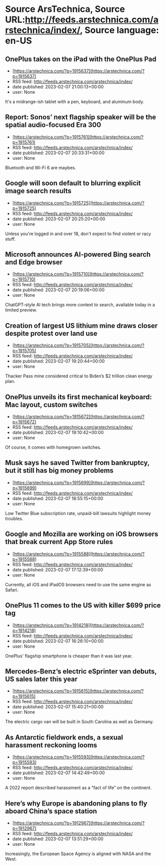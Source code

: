 # Source ArsTechnica, Source URL:http://feeds.arstechnica.com/arstechnica/index/, Source language: en-US

## OnePlus takes on the iPad with the OnePlus Pad
 - [https://arstechnica.com/?p=1915637](https://arstechnica.com/?p=1915637)
 - RSS feed: http://feeds.arstechnica.com/arstechnica/index/
 - date published: 2023-02-07 21:00:13+00:00
 - user: None

It's a midrange-ish tablet with a pen, keyboard, and aluminum body.

## Report: Sonos’ next flagship speaker will be the spatial audio-focused Era 300
 - [https://arstechnica.com/?p=1915761](https://arstechnica.com/?p=1915761)
 - RSS feed: http://feeds.arstechnica.com/arstechnica/index/
 - date published: 2023-02-07 20:33:31+00:00
 - user: None

Bluetooth and Wi-Fi 6 are maybes.

## Google will soon default to blurring explicit image search results
 - [https://arstechnica.com/?p=1915725](https://arstechnica.com/?p=1915725)
 - RSS feed: http://feeds.arstechnica.com/arstechnica/index/
 - date published: 2023-02-07 20:25:20+00:00
 - user: None

Unless you're logged in and over 18, don't expect to find violent or racy stuff.

## Microsoft announces AI-powered Bing search and Edge browser
 - [https://arstechnica.com/?p=1915710](https://arstechnica.com/?p=1915710)
 - RSS feed: http://feeds.arstechnica.com/arstechnica/index/
 - date published: 2023-02-07 20:19:06+00:00
 - user: None

ChatGPT-style AI tech brings more context to search, available today in a limited preview.

## Creation of largest US lithium mine draws closer despite protest over land use
 - [https://arstechnica.com/?p=1915705](https://arstechnica.com/?p=1915705)
 - RSS feed: http://feeds.arstechnica.com/arstechnica/index/
 - date published: 2023-02-07 19:20:44+00:00
 - user: None

Thacker Pass mine considered critical to Biden’s $2 trillion clean energy plan.

## OnePlus unveils its first mechanical keyboard: Mac layout, custom switches
 - [https://arstechnica.com/?p=1915672](https://arstechnica.com/?p=1915672)
 - RSS feed: http://feeds.arstechnica.com/arstechnica/index/
 - date published: 2023-02-07 19:10:42+00:00
 - user: None

Of course, it comes with homegrown switches.

## Musk says he saved Twitter from bankruptcy, but it still has big money problems
 - [https://arstechnica.com/?p=1915699](https://arstechnica.com/?p=1915699)
 - RSS feed: http://feeds.arstechnica.com/arstechnica/index/
 - date published: 2023-02-07 18:55:15+00:00
 - user: None

Low Twitter Blue subscription rate, unpaid-bill lawsuits highlight money troubles.

## Google and Mozilla are working on iOS browsers that break current App Store rules
 - [https://arstechnica.com/?p=1915588](https://arstechnica.com/?p=1915588)
 - RSS feed: http://feeds.arstechnica.com/arstechnica/index/
 - date published: 2023-02-07 17:12:39+00:00
 - user: None

Currently, all iOS and iPadOS browsers need to use the same engine as Safari.

## OnePlus 11 comes to the US with killer $699 price tag
 - [https://arstechnica.com/?p=1914218](https://arstechnica.com/?p=1914218)
 - RSS feed: http://feeds.arstechnica.com/arstechnica/index/
 - date published: 2023-02-07 16:26:10+00:00
 - user: None

OnePlus' flagship smartphone is cheaper than it was last year.

## Mercedes-Benz’s electric eSprinter van debuts, US sales later this year
 - [https://arstechnica.com/?p=1915615](https://arstechnica.com/?p=1915615)
 - RSS feed: http://feeds.arstechnica.com/arstechnica/index/
 - date published: 2023-02-07 15:40:21+00:00
 - user: None

The electric cargo van will be built in South Carolina as well as Germany.

## As Antarctic fieldwork ends, a sexual harassment reckoning looms
 - [https://arstechnica.com/?p=1915593](https://arstechnica.com/?p=1915593)
 - RSS feed: http://feeds.arstechnica.com/arstechnica/index/
 - date published: 2023-02-07 14:42:49+00:00
 - user: None

A 2022 report described harassment as a “fact of life” on the continent.

## Here’s why Europe is abandoning plans to fly aboard China’s space station
 - [https://arstechnica.com/?p=1912967](https://arstechnica.com/?p=1912967)
 - RSS feed: http://feeds.arstechnica.com/arstechnica/index/
 - date published: 2023-02-07 13:51:29+00:00
 - user: None

Increasingly, the European Space Agency is aligned with NASA and the West.
